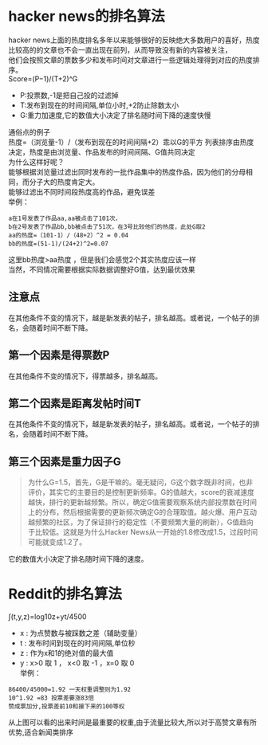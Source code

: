 # hacker news的排名算法
hacker news上面的热度排名多年以来能够很好的反映绝大多数用户的喜好，热度比较高的的文章也不会一直出现在前列，从而导致没有新的内容被关注，   
他们会按照文章的票数多少和发布时间对文章进行一些逻辑处理得到对应的热度排序。  
Score=(P−1)/(T+2)^G
- P:投票数,-1是把自己投的过滤掉
- T:发布到现在的时间间隔,单位小时,+2防止除数太小
- G:重力加速度,它的数值大小决定了排名随时间下降的速度快慢

通俗点的例子  
热度=（浏览量-1）/（发布到现在的时间间隔+2）乖以G的平方 
列表排序由热度决定，热度是由浏览量、作品发布的时间间隔、G值共同决定  
为什么这样好呢？    
能够根据浏览量过滤出同时发布的一批作品集中的热度作品，因为他们的分母相同，而分子大的热度肯定大。    
能够过滤出不同时间段热度高的作品，避免误差  
举例：
```
a在1号发表了作品aa,aa被点击了101次，
b在2号发表了作品bb,bb被点击了51次，在3号比较他们的热度，此处G取2
aa的热度=（101-1）/（48+2）^2 = 0.04
bb的热度=(51-1)/(24+2)^2=0.07
```
这里bb热度>aa热度 ，但是我们会感觉2个其实热度应该一样  
当然，不同情况需要根据实际数据调整好G值，达到最优效果
## 注意点
在其他条件不变的情况下，越是新发表的帖子，排名越高。或者说，一个帖子的排名，会随着时间不断下降。
## 第一个因素是得票数P
在其他条件不变的情况下，得票越多，排名越高。
## 第二个因素是距离发帖时间T
在其他条件不变的情况下，越是新发表的帖子，排名越高。或者说，一个帖子的排名，会随着时间不断下降。
## 第三个因素是重力因子G
> 为什么G=1.5，首先，G是干嘛的。毫无疑问，G这个数字既非时间，也非评价，其实它的主要目的是控制更新频率。G的值越大，score的衰减速度越快，排行的更新越频繁。所以，确定G值需要观察系统内部投票数在时间上的分布，然后根据需要的更新频次确定G的合理取值。越火爆、用户互动越频繁的社区，为了保证排行的稳定性（不要频繁大量的刷新），G值趋向于比较低。这就是为什么Hacker News从一开始的1.8修改成1.5，过段时间可能就变成1.2了。

它的数值大小决定了排名随时间下降的速度。

# Reddit的排名算法
∫(t,y,z)=log10z+yt/4500
- x : 为点赞数与被踩数之差（辅助变量）
- t : 发布时间到现在的时间间隔,单位秒
- z : 作为x和1的绝对值的最大值
- y : x>0 取 1 ， x<0 取 -1 ，x=0 取 0   
举例：
```
86400/45000=1.92 一天权重调整则为1.92
10^1.92 =83 投票差要涨83倍
赞成票加分,投票差前10和接下来的100等权
```
从上图可以看的出来时间是最重要的权重,由于流量比较大,所以对于高赞文章有所优势,适合新闻类排序
